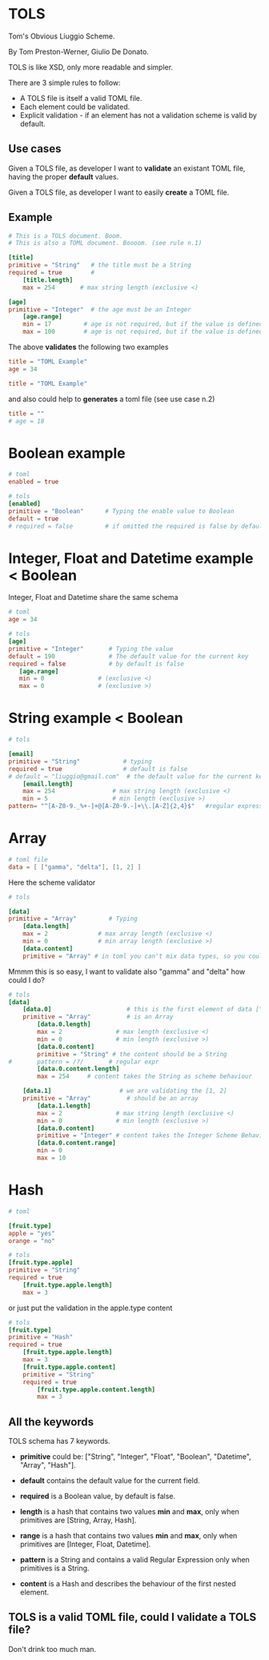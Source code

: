 TOLS
====

Tom's Obvious Liuggio Scheme.

By Tom Preston-Werner, Giulio De Donato.

TOLS is like XSD, only more readable and simpler.

There are 3 simple rules to follow:

- A TOLS file is itself a valid TOML file.
- Each element could be validated.
- Explicit validation - if an element has not a validation scheme is valid by default.

Use cases
----------

Given a TOLS file, as developer I want to **validate** an existant TOML file, having the proper **default** values.

Given a TOLS file, as developer I want to easily **create** a TOML file.

Example
-------

```toml
# This is a TOLS document. Boom.
# This is also a TOML document. Boooom. (see rule n.1)

[title]
primitive = "String"   # the title must be a String
required = true        #
    [title.length]
    max = 254       # max string length (exclusive <)

[age]
primitive = "Integer"  # the age must be an Integer
    [age.range]
    min = 17         # age is not required, but if the value is defined, should be minimum 17 (exclusive >)
    max = 100        # age is not required, but if the value is defined, should be maximum 100 (exclusive <)
```

The above **validates** the following two examples

```toml
title = "TOML Example"
age = 34
```

```toml
title = "TOML Example"
```

and also could help to **generates** a toml file (see use case n.2)

```toml
title = ""
# age = 18
```

# Boolean example

```toml
# toml
enabled = true
```

```toml
# tols
[enabled]
primitive = "Boolean"      # Typing the enable value to Boolean
default = true
# required = false         # if omitted the required is false by default
```

# Integer, Float and Datetime example < Boolean

Integer, Float and Datetime share the same schema

```toml
# toml
age = 34
```

```toml
# tols
[age]
primitive = "Integer"       # Typing the value
default = 190               # The default value for the current key
required = false            # by default is false
   [age.range]
   min = 0               # (exclusive <)
   max = 0               # (exclusive >)
```

# String example < Boolean

```toml
# tols

[email]
primitive = "String"            # typing
required = true                 # default is false
# default = "liuggio@gmail.com"  # the default value for the current key
    [email.length]
    max = 254                # max string length (exclusive <)
    min = 5                  # min length (exclusive >)
pattern= "^[A-Z0-9._%+-]+@[A-Z0-9.-]+\\.[A-Z]{2,4}$"   #regular expression
```

# Array

```toml
# toml file
data = [ ["gamma", "delta"], [1, 2] ]
```

Here the scheme validator

```toml
# tols

[data]
primitive = "Array"         # Typing
    [data.length]
    max = 2              # max array length (exclusive <)
    min = 0              # min array length (exclusive >)
    [data.content]
    primitive = "Array" # in toml you can't mix data types, so you could explicit the first nested content
```
Mmmm this is so easy, I want to validate also "gamma" and "delta" how could I do?

```toml
# tols
[data]
    [data.0]                     # this is the first element of data ["gamma", "delta"]
    primitive = "Array"          # is an Array
        [data.0.length]
        max = 2               # max length (exclusive <)
        min = 0               # min length (exclusive >)
        [data.0.content]
        primitive = "String" # the content should be a String
#       pattern = /?/       # regular expr
        [data.0.content.length]
        max = 254     # content takes the String as scheme behaviour

    [data.1]                   # we are validating the [1, 2]
    primitive = "Array"          # should be an array
        [data.1.length]
        max = 2               # max string length (exclusive <)
        min = 0               # min length (exclusive >)
        [data.0.content]
        primitive = "Integer" # content takes the Integer Scheme Behaviour
        [data.0.content.range]
        min = 0
        max = 10
```

# Hash

```toml
# toml

[fruit.type]
apple = "yes"
orange = "no"
```

```toml
# tols
[fruit.type.apple]
primitive = "String"
required = true
    [fruit.type.apple.length]
    max = 3
```

or just put the validation in the apple.type content

```toml
# tols
[fruit.type]
primitive = "Hash"
required = true
    [fruit.type.apple.length]
    max = 3
    [fruit.type.apple.content]
    primitive = "String"
    required = true
        [fruit.type.apple.content.length]
        max = 3
```

All the keywords
-------

TOLS schema has 7 keywords.

- **primitive** could be: ["String", "Integer", "Float", "Boolean", "Datetime", "Array", "Hash"].

- **default** contains the default value for the current field.

- **required** is a Boolean value, by default is false.

- **length** is a hash that contains two values **min** and **max**, only when primitives are [String, Array, Hash].

- **range** is a hash that contains two values **min** and **max**, only when primitives are [Integer, Float, Datetime].

- **pattern** is a String and contains a valid Regular Expression only when primitives is a String.

- **content** is a Hash and describes the behaviour of the first nested element.


TOLS is a valid TOML file, could I validate a TOLS file?
-------

Don't drink too much man.
